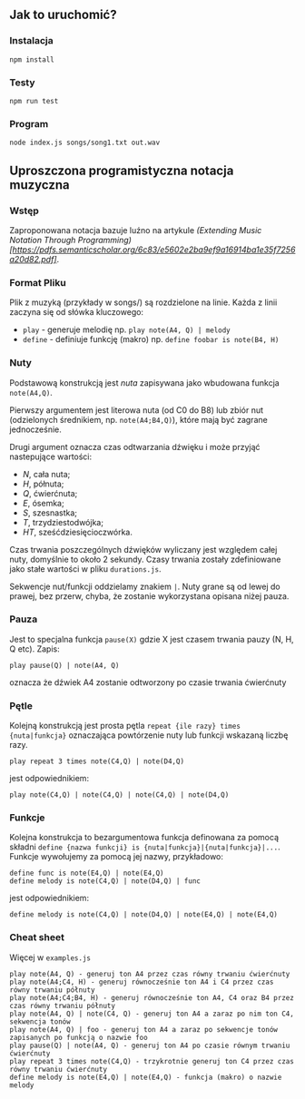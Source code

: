 ## Jak to uruchomić?

### Instalacja
`npm install`

### Testy
`npm run test`

### Program
`node index.js songs/song1.txt out.wav`

## Uproszczona programistyczna notacja muzyczna

### Wstęp
Zaproponowana notacja bazuje luźno na artykule _(Extending Music Notation Through Programming)[https://pdfs.semanticscholar.org/6c83/e5602e2ba9ef9a16914ba1e35f7256a20d82.pdf]_.

### Format Pliku
Plik z muzyką (przykłady w songs/) są rozdzielone na linie. Każda z linii zaczyna się od słówka kluczowego:

* `play` - generuje melodię np. `play note(A4, Q) | melody`
* `define` - definiuje funkcję (makro) np. `define foobar is note(B4, H)`

### Nuty
Podstawową konstrukcją jest *nuta* zapisywana jako wbudowana funkcja `note(A4,Q)`.

Pierwszy argumentem jest literowa nuta (od C0 do B8)
lub zbiór nut (odzielonych średnikiem, np. `note(A4;B4,Q)`), które mają być zagrane jednocześnie.

Drugi argument oznacza czas odtwarzania dźwięku i może przyjąć nastepujące wartości:
- _N_, cała nuta;
- _H_, półnuta;
- _Q_, ćwierćnuta;
- _E_, ósemka;
- _S_, szesnastka;
- _T_, trzydziestodwójka;
- _HT_, sześćdziesięcioczwórka.

Czas trwania poszczególnych dźwięków wyliczany jest względem całej nuty, domyślnie to około 2 sekundy. Czasy trwania zostały zdefiniowane
jako stałe wartości w pliku `durations.js`. 

Sekwencje nut/funkcji oddzielamy znakiem `|`. Nuty grane są od lewej do prawej, bez przerw, chyba, że zostanie wykorzystana opisana niżej pauza.

### Pauza

Jest to specjalna funkcja `pause(X)` gdzie X jest czasem trwania pauzy (N, H, Q etc).
Zapis:

```
play pause(Q) | note(A4, Q)
```

oznacza że dźwiek A4 zostanie odtworzony po czasie trwania ćwierćnuty

### Pętle

Kolejną konstrukcją jest prosta pętla `repeat {ile razy} times {nuta|funkcja}` oznaczająca powtórzenie nuty lub funkcji wskazaną liczbę razy.

```
play repeat 3 times note(C4,Q) | note(D4,Q)
```

jest odpowiednikiem:

```
play note(C4,Q) | note(C4,Q) | note(C4,Q) | note(D4,Q)
```

### Funkcje
Kolejna konstrukcja to bezargumentowa funkcja definowana za pomocą składni
`define {nazwa funkcji} is {nuta|funkcja}|{nuta|funkcja}|...`.
Funkcje wywołujemy za pomocą jej nazwy, przykładowo:

```
define func is note(E4,Q) | note(E4,Q)
define melody is note(C4,Q) | note(D4,Q) | func
```

jest odpowiednikiem:

```
define melody is note(C4,Q) | note(D4,Q) | note(E4,Q) | note(E4,Q)
```

### Cheat sheet

Więcej w `examples.js`

```
play note(A4, Q) - generuj ton A4 przez czas równy trwaniu ćwierćnuty
play note(A4;C4, H) - generuj równocześnie ton A4 i C4 przez czas równy trwaniu półnuty
play note(A4;C4;B4, H) - generuj równocześnie ton A4, C4 oraz B4 przez czas równy trwaniu półnuty
play note(A4, Q) | note(C4, Q) - generuj ton A4 a zaraz po nim ton C4, sekwencja tonów
play note(A4, Q) | foo - generuj ton A4 a zaraz po sekwencje tonów zapisanych po funkcją o nazwie foo
play pause(Q) | note(A4, Q) - generuj ton A4 po czasie równym trwaniu ćwierćnuty
play repeat 3 times note(C4,Q) - trzykrotnie generuj ton C4 przez czas równy trwaniu ćwierćnuty
define melody is note(E4,Q) | note(E4,Q) - funkcja (makro) o nazwie melody
```

